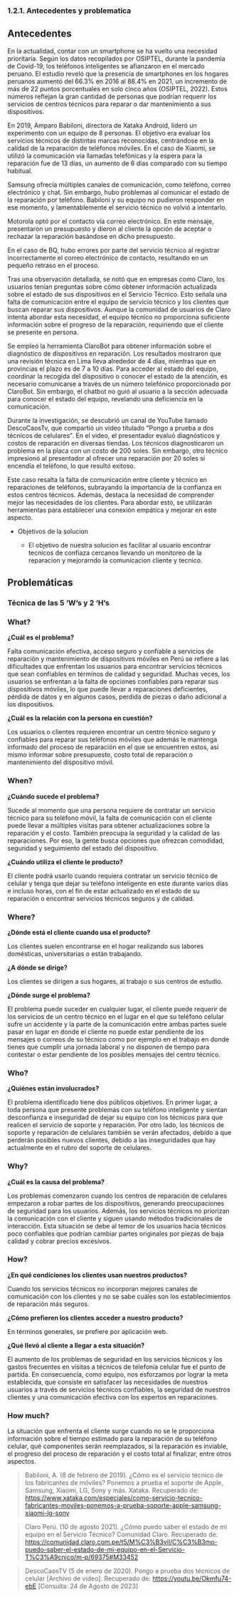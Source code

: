 ### 1.2.1. Antecedentes y problematica

## Antecedentes 

En la actualidad, contar con un smartphone se ha vuelto una necesidad prioritaria. Según los datos recopilados por OSIPTEL, durante la pandemia de Covid-19, los teléfonos inteligentes se afianzaron en el mercado peruano. El estudio reveló que la presencia de smartphones en los hogares peruanos aumentó del 66.3% en 2016 al 88.4% en 2021, un incremento de más de 22 puntos porcentuales en solo cinco años (OSIPTEL, 2022). Estos números reflejan la gran cantidad de personas que podrían requerir los servicios de centros técnicos para reparar o dar mantenimiento a sus dispositivos.

En 2019, Amparo Babiloni, directora de Xataka Android, lideró un experimento con un equipo de 8 personas. El objetivo era evaluar los servicios técnicos de distintas marcas reconocidas, centrándose en la calidad de la reparación de teléfonos móviles.
En el caso de Xiaomi, se utilizó la comunicación vía llamadas telefónicas y la espera para la reparación fue de 13 días, un aumento de 6 días comparado con su tiempo habitual.

Samsung ofrecía múltiples canales de comunicación, como teléfono, correo electrónico y chat. Sin embargo, hubo problemas al comunicar el estado de la reparación por teléfono. Babiloni y su equipo no pudieron responder en ese momento, y lamentablemente el servicio técnico no volvió a intentarlo.

Motorola optó por el contacto vía correo electrónico. En este mensaje, presentaron un presupuesto y dieron al cliente la opción de aceptar o rechazar la reparación basándose en dicho presupuesto.

En el caso de BQ, hubo errores por parte del servicio técnico al registrar incorrectamente el correo electrónico de contacto, resultando en un pequeño retraso en el proceso.

Tras una observación detallada, se notó que en empresas como Claro, los usuarios tenían preguntas sobre cómo obtener información actualizada sobre el estado de sus dispositivos en el Servicio Técnico. Esto señala una falta de comunicación entre el equipo de servicio técnico y los clientes que buscan reparar sus dispositivos. Aunque la comunidad de usuarios de Claro intenta abordar esta necesidad, el equipo técnico no proporciona suficiente información sobre el progreso de la reparación, requiriendo que el cliente se presente en persona.

Se empleó la herramienta ClaroBot para obtener información sobre el diagnóstico de dispositivos en reparación. Los resultados mostraron que una revisión técnica en Lima lleva alrededor de 4 días, mientras que en provincias el plazo es de 7 a 10 días.
Para acceder al estado del equipo, coordinar la recogida del dispositivo o conocer el estado de la atención, es necesario comunicarse a través de un número telefónico proporcionado por ClaroBot. Sin embargo, el chatbot no guió al usuario a la sección adecuada para conocer el estado del equipo, revelando una deficiencia en la comunicación.

Durante la investigación, se descubrió un canal de YouTube llamado DescoCaosTv, que compartió un video titulado "Pongo a prueba a dos técnicos de celulares". En el video, el presentador evaluó diagnósticos y costos de reparación en diversas tiendas. Los técnicos diagnosticaron un problema en la placa con un costo de 200 soles. Sin embargo, otro técnico impresionó al presentador al ofrecer una reparación por 20 soles si encendía el teléfono, lo que resultó exitoso.

Este caso resalta la falta de comunicación entre cliente y técnico en reparaciones de teléfonos, subrayando la importancia de la confianza en estos centros técnicos. Además, destaca la necesidad de comprender mejor las necesidades de los clientes. Para abordar esto, se utilizarán herramientas para establecer una conexión empática y mejorar en este aspecto.


* Objetivos de la solucion

    * El objetivo de nuestra solucion es facilitar al usuario encontrar tecnicos de confiaza cercanos llevando un monitoreo de la reparacion y mejorarndo la comunicacion cliente y tecnico.

## Problemáticas 

### Técnica de las 5 ‘W’s y 2 ‘H’s

### What?

**¿Cuál es el problema?**

Falta comunicación efectiva, acceso seguro y confiable a servicios de reparación y mantenimiento de dispositivos móviles en Perú se refiere a las dificultades que enfrentan los usuarios para encontrar servicios técnicos que sean confiables en términos de calidad y seguridad. Muchas veces, los usuarios se enfrentan a la falta de opciones confiables para reparar sus dispositivos móviles, lo que puede llevar a reparaciones deficientes, pérdida de datos y en algunos casos, perdida de piezas o daño adicional a los dispositivos.

**¿Cuál es la relación con la persona en cuestión?**

Los usuarios o clientes requieren encontrar un centro técnico seguro y confiables para reparar sus teléfonos móviles que además le mantenga informado del proceso de reparación en el que se encuentren estos, así mismo informar sobre presupuesto, costo total de reparación o mantenimiento del dispositivo móvil. 

### When?

**¿Cuándo sucede el problema?**

Sucede al momento que una persona requiere de contratar un servicio técnico para su teléfono móvil, la falta de comunicación con el cliente puede llevar a múltiples visitas para obtener actualizaciones sobre la reparación y el costo. También preocupa la seguridad y la calidad de las reparaciones. Por eso, la gente busca opciones que ofrezcan comodidad, seguridad y seguimiento del estado del dispositivo.

**¿Cuándo utiliza el cliente le producto?**

El cliente podrá usarlo cuando requiera contratar un servicio técnico de celular y tenga que dejar su teléfono inteligente en este durante varios días e incluso horas, con el fin de estar actualizado en el estado de su reparación o encontrar servicios técnicos seguros y de calidad.

### Where?

**¿Dónde está el cliente cuando usa el producto?**

Los clientes suelen encontrarse en el hogar realizando sus labores domésticas, universitarias o están trabajando.

**¿A dónde se dirige?**

Los clientes se dirigen a sus hogares, al trabajo o sus centros de estudio.

**¿Dónde surge el problema?**

El problema puede suceder en cualquier lugar, el cliente puede requerir de los servicios de un centro técnico en el lugar en el que su teléfono celular sufre un accidente y la parte de la comunicación entre ambas partes suele pasar en lugar en donde el cliente no puede estar pendiente de los mensajes o correos de su técnico como por ejemplo en el trabajo en donde tienes que cumplir una jornada laboral y no disponen de tiempo para contestar o estar pendiente de los posibles mensajes del centro técnico. 

### Who?

**¿Quiénes están involucrados?**

El problema identificado tiene dos públicos objetivos. En primer lugar, a toda persona que presente problemas con su teléfono inteligente y sientan desconfianza e inseguridad de dejar su equipo con los técnicos para que realicen el servicio de soporte y reparación. Por otro lado, los técnicos de soporte y reparación de celulares también se verán afectados, debido a que perderán posibles nuevos clientes, debido a las inseguridades que hay actualmente en el rubro del soporte de celulares.

### Why? 

**¿Cuál es la causa del problema?**

Los problemas comenzaron cuando los centros de reparación de celulares empezaron a robar partes de los dispositivos, generando preocupaciones de seguridad para los usuarios. Además, los servicios técnicos no priorizan la comunicación con el cliente y siguen usando métodos tradicionales de interacción. Esta situación se debe al temor de los usuarios hacia técnicos poco confiables que podrían cambiar partes originales por piezas de baja calidad y cobrar precios excesivos.

### How?

**¿En qué condiciones los clientes usan nuestros productos?**

Cuando los servicios técnicos no incorporan mejores canales de comunicación con los clientes y no se sabe cuáles son los establecimientos de reparación más seguros.

**¿Cómo prefieren los clientes acceder a nuestro producto?**

En términos generales, se prefiere por aplicación web.

**¿Qué llevó al cliente a llegar a esta situación?**

El aumento de los problemas de seguridad en los servicios técnicos y los gastos frecuentes en visitas a técnicos de telefonía celular fue el punto de partida. En consecuencia, como equipo, nos esforzamos por lograr la meta establecida, que consiste en satisfacer las necesidades de nuestros usuarios a través de servicios técnicos confiables, la seguridad de nuestros clientes y una comunicación efectiva con los expertos en reparaciones.

### How much?

La situación que enfrenta el cliente surge cuando no se le proporciona información sobre el tiempo estimado para la reparación de su teléfono celular, qué componentes serán reemplazados, si la reparación es inviable, el progreso del proceso de reparación y el costo total al finalizar, entre otros aspectos.


> Babiloni, A. (8 de febrero de 2019). ¿Cómo es el servicio técnico de los fabricantes de móviles? Ponemos a prueba el soporte de Apple, Samsung, Xiaomi, LG, Sony y más. Xataka. Recuperado de: https://www.xataka.com/especiales/como-servicio-tecnico-fabricantes-moviles-ponemos-a-prueba-soporte-apple-samsung-xiaomi-lg-sony 

> Claro Perú. (10 de agosto 2021). ¿Cómo puedo saber el estado de mi equipo en el Servicio Técnico? Comunidad Claro. Recuperado de: https://comunidad.claro.com.pe/t5/M%C3%B3vil/C%C3%B3mo-puedo-saber-el-estado-de-mi-equipo-en-el-Servicio-T%C3%A9cnico/m-p/69375#M33452 

> DescoCaosTV (5 de enero de 2020). Pongo a prueba dos técnicos de celular [Archivo de video]. Recuperado de: https://youtu.be/Okmfu74-ebE [Consulta: 24 de Agosto de 2023]